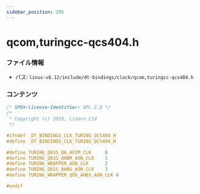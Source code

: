 ```yaml
---
sidebar_position: 295
---
```

# qcom,turingcc-qcs404.h

### ファイル情報

- パス: `linux-v6.12/include/dt-bindings/clock/qcom,turingcc-qcs404.h`

### コンテンツ

```h
/* SPDX-License-Identifier: GPL-2.0 */
/*
 * Copyright (c) 2019, Linaro Ltd
 */

#ifndef _DT_BINDINGS_CLK_TURING_QCS404_H
#define _DT_BINDINGS_CLK_TURING_QCS404_H

#define TURING_Q6SS_Q6_AXIM_CLK		0
#define TURING_Q6SS_AHBM_AON_CLK	1
#define TURING_WRAPPER_AON_CLK		2
#define TURING_Q6SS_AHBS_AON_CLK	3
#define TURING_WRAPPER_QOS_AHBS_AON_CLK	4

#endif

```

